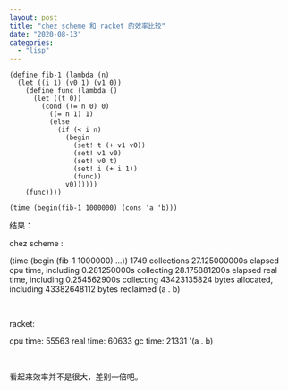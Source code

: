 ```yaml
---
layout: post
title: "chez scheme 和 racket 的效率比较"
date: "2020-08-13"
categories: 
  - "lisp"
---
```


```
(define fib-1 (lambda (n)
  (let ((i 1) (v0 1) (v1 0))
    (define func (lambda ()
      (let ((t 0))
        (cond ((= n 0) 0)
          ((= n 1) 1)
          (else
            (if (< i n)
              (begin
                (set! t (+ v1 v0))
                (set! v1 v0)
                (set! v0 t)
                (set! i (+ i 1))
                (func))
              v0))))))
    (func))))

(time (begin(fib-1 1000000) (cons 'a 'b)))
```

结果：

chez scheme :

(time (begin (fib-1 1000000) ...)) 1749 collections 27.125000000s elapsed cpu time, including 0.281250000s collecting 28.175881200s elapsed real time, including 0.254562900s collecting 43423135824 bytes allocated, including 43382648112 bytes reclaimed (a . b)

 

racket:

cpu time: 55563 real time: 60633 gc time: 21331 '(a . b)

 

看起来效率并不是很大，差别一倍吧。
